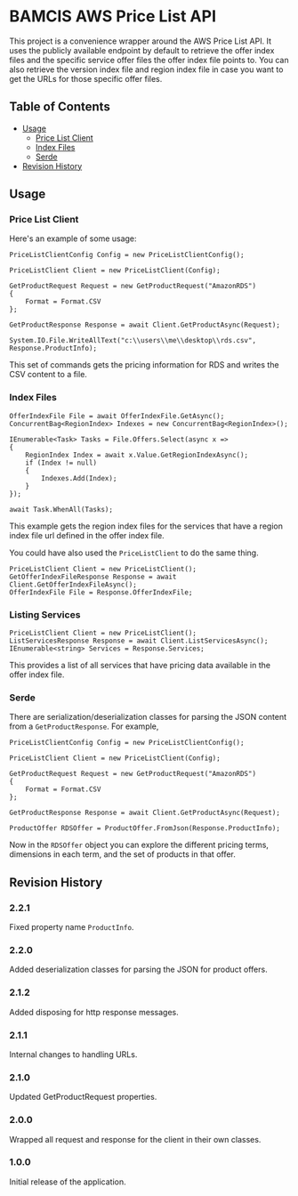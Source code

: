 # BAMCIS AWS Price List API

This project is a convenience wrapper around the AWS Price List API. It uses the publicly available
endpoint by default to retrieve the offer index files and the specific service offer
files the offer index file points to. You can also retrieve the version index file and region
index file in case you want to get the URLs for those specific offer files.

## Table of Contents
- [Usage](#usage)
    * [Price List Client](#price-list-client)
    * [Index Files](#index-files)
	* [Serde](#serde)
- [Revision History](#revision-history)

## Usage

### Price List Client

Here's an example of some usage:

    PriceListClientConfig Config = new PriceListClientConfig();

    PriceListClient Client = new PriceListClient(Config);

    GetProductRequest Request = new GetProductRequest("AmazonRDS")
    {
        Format = Format.CSV
    };

    GetProductResponse Response = await Client.GetProductAsync(Request);

    System.IO.File.WriteAllText("c:\\users\\me\\desktop\\rds.csv", Response.ProductInfo);

This set of commands gets the pricing information for RDS and writes the CSV content to a file.

### Index Files

    OfferIndexFile File = await OfferIndexFile.GetAsync();
    ConcurrentBag<RegionIndex> Indexes = new ConcurrentBag<RegionIndex>();

    IEnumerable<Task> Tasks = File.Offers.Select(async x =>
    {
        RegionIndex Index = await x.Value.GetRegionIndexAsync();
        if (Index != null)
        {
            Indexes.Add(Index);
        }                       
    });

    await Task.WhenAll(Tasks);

This example gets the region index files for the services that have a region index file url
defined in the offer index file.

You could have also used the `PriceListClient` to do the same thing.

    PriceListClient Client = new PriceListClient();
	GetOfferIndexFileResponse Response = await Client.GetOfferIndexFileAsync();
	OfferIndexFile File = Response.OfferIndexFile;

### Listing Services

    PriceListClient Client = new PriceListClient();
    ListServicesResponse Response = await Client.ListServicesAsync();
	IEnumerable<string> Services = Response.Services;

This provides a list of all services that have pricing data available in the
offer index file.

### Serde

There are serialization/deserialization classes for parsing the JSON content from
a `GetProductResponse`. For example,

    PriceListClientConfig Config = new PriceListClientConfig();

    PriceListClient Client = new PriceListClient(Config);

    GetProductRequest Request = new GetProductRequest("AmazonRDS")
    {
        Format = Format.CSV
    };

    GetProductResponse Response = await Client.GetProductAsync(Request);

	ProductOffer RDSOffer = ProductOffer.FromJson(Response.ProductInfo);
  
Now in the `RDSOffer` object you can explore the different pricing terms, dimensions in each term, and 
the set of products in that offer. 

## Revision History

### 2.2.1
Fixed property name `ProductInfo`.

### 2.2.0
Added deserialization classes for parsing the JSON for product offers.

### 2.1.2
Added disposing for http response messages.

### 2.1.1
Internal changes to handling URLs.

### 2.1.0
Updated GetProductRequest properties.

### 2.0.0
Wrapped all request and response for the client in their own classes.

### 1.0.0
Initial release of the application.
